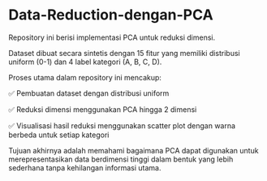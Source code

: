 # Data-Reduction-dengan-PCA
Repository ini berisi implementasi PCA untuk reduksi dimensi. 

Dataset dibuat secara sintetis dengan 15 fitur yang memiliki distribusi uniform (0-1) dan 4 label kategori (A, B, C, D).

Proses utama dalam repository ini mencakup:

✅ Pembuatan dataset dengan distribusi uniform

✅ Reduksi dimensi menggunakan PCA hingga 2 dimensi

✅ Visualisasi hasil reduksi menggunakan scatter plot dengan warna berbeda untuk setiap kategori

Tujuan akhirnya adalah memahami bagaimana PCA dapat digunakan untuk merepresentasikan data berdimensi tinggi dalam bentuk yang lebih sederhana tanpa kehilangan informasi utama.
